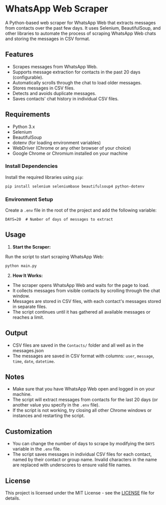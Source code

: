 
# WhatsApp Web Scraper

A Python-based web scraper for WhatsApp Web that extracts messages from contacts over the past few days. It uses Selenium, BeautifulSoup, and other libraries to automate the process of scraping WhatsApp Web chats and storing the messages in CSV format.

## Features

- Scrapes messages from WhatsApp Web.
- Supports message extraction for contacts in the past 20 days (configurable).
- Automatically scrolls through the chat to load older messages.
- Stores messages in CSV files.
- Detects and avoids duplicate messages.
- Saves contacts' chat history in individual CSV files.

## Requirements

- Python 3.x
- Selenium
- BeautifulSoup
- dotenv (for loading environment variables)
- WebDriver (Chrome or any other browser of your choice)
- Google Chrome or Chromium installed on your machine

### Install Dependencies

Install the required libraries using `pip`:

```bash
pip install selenium seleniumbase beautifulsoup4 python-dotenv
```

### Environment Setup

Create a `.env` file in the root of the project and add the following variable:

```env
DAYS=20  # Number of days of messages to extract
```

## Usage

1. **Start the Scraper:**

Run the script to start scraping WhatsApp Web:

```bash
python main.py
```

2. **How It Works:**

- The scraper opens WhatsApp Web and waits for the page to load.
- It collects messages from visible contacts by scrolling through the chat window.
- Messages are stored in CSV files, with each contact's messages stored in separate files.
- The script continues until it has gathered all available messages or reaches a limit.

## Output

- CSV files are saved in the `Contacts/` folder and all well as in the messages.json
- The messages are saved in CSV format with columns: `user`, `message`, `time`, `date`, `datetime`.

## Notes

- Make sure that you have WhatsApp Web open and logged in on your machine.
- The script will extract messages from contacts for the last 20 days (or another value you specify in the `.env` file).
- If the script is not working, try closing all other Chrome windows or instances and restarting the script.

## Customization

- You can change the number of days to scrape by modifying the `DAYS` variable in the `.env` file.
- The script saves messages in individual CSV files for each contact, named by their contact or group name. Invalid characters in the name are replaced with underscores to ensure valid file names.

## License

This project is licensed under the MIT License - see the [LICENSE](LICENSE) file for details.

